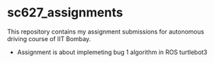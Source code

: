 # sc627_assignments
This repository contains my assignment submissions for autonomous driving course of IIT Bombay. 
- Assignment is about implemeting bug 1 algorithm in ROS turtlebot3
